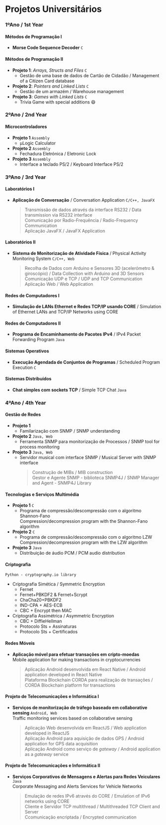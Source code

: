 # Projetos Universitários

### 1ºAno / 1st Year
#### Métodos de Programação I 
- **Morse Code Sequence Decoder** ``C``

#### Métodos de Programação II
- **Projeto 1**: *Arrays, Structs and Files* ``C``
  - Gestão de uma base de dados de Cartão de Cidadão / Management of a Citizen Card database
- **Projeto 2**: *Pointers and Linked Lists* ``C``
  - Gestão de um armazém / Warehouse management
- **Projeto 3**: *Games with Linked Lists* ``C``
  - Trivia Game with special additions :smile:


### 2ºAno / 2nd Year
#### Microcontroladores
- **Projeto 1** ``Assembly``
  - µLogic Calculator
- **Projeto 2** ``Assembly``
  - Fechadura Eletrónica / Eletronic Lock
- **Projeto 3** ``Assembly``
  - Interface a teclado PS/2 / Keyboard Interface PS/2
  
 
### 3ºAno / 3rd Year
#### Laboratórios I
- **Aplicação de Conversação** / Conversation Application ``C/C++, JavaFX``
  > Transmissão de dados através da interface RS232 / Data transmission via RS232 interface  
  > Comunicação por Radio-Frequência / Radio-Frequency Communication  
  > Aplicação JavaFX / JavaFX Application

#### Laboratórios II
- **Sistema de Monitorização de Atividade Física** / Physical Activity Monitoring System ``C/C++, Web``
   > Recolha de Dados com Arduino e Sensores 3D (acelerómetro & giroscópio) / Data Collection with Arduino and 3D Sensors  
   > Comunicação UDP e TCP / UDP and TCP Communication  
   > Aplicação Web / Web Application  

#### Redes de Computadores I
- **Simulação de LANs Ethernet e Redes TCP/IP usando CORE** / Simulation of Ethernet LANs and TCP/IP Networks using CORE

#### Redes de Computadores II
- **Programa de Encaminhamento de Pacotes IPv4** / IPv4 Packet Forwarding Program ``Java``

#### Sistemas Operativos
- **Execução Agendada de Conjuntos de Programas** / Scheduled Program Execution ``C``

#### Sistemas Distribuídos
- **Chat simples com sockets TCP** / Simple TCP Chat ``Java``

### 4ºAno / 4th Year
#### Gestão de Redes
- **Projeto 1** 
  - Familarização com SNMP / SNMP understanding
- **Projeto 2** ``Java, Web``
  - Ferramenta SNMP para monitorização de Processos / SNMP tool for process monitoring
- **Projeto 3** ``Java, Web``
  - Servidor musical com interface SNMP / Musical Server with SNMP interface
    > Construção de MIBs / MIB construction  
    > Gestor e Agente SNMP - biblioteca SNMP4J / SNMP Manager and Agent - SNMP4J Library

#### Tecnologias e Serviços Multimédia
- **Projeto 1** ``C``
  - Programa de compressão/descompressão com o algoritmo Shannon-Fano  
  Compression/decompression program with the Shannon-Fano algorithm
- **Projeto 2** ``C``
  - Programa de compressão/descompressão com o algoritmo LZW  
  Compression/decompression program with the LZW algorithm
- **Projeto 3** ``Java``
  - Distribuição de áudio PCM / PCM audio distribution  
  
#### Criptografia
``Python - cryptography.io library``
- Criptografia Simética / Symmetric Encryption
  - Fernet
  - Fernet+PBKDF2 & Fernet+Scrypt
  - ChaCha20+PBKDF2
  - IND-CPA + AES-ECB
  - CBC + Encrypt then MAC
- Criptografia Assimétrica / Asymmetric Encryption
  - CBC + DiffieHellman
  - Protocolo Sts + Assinaturas
  - Protocolo Sts + Certificados

#### Redes Móveis
- **Aplicação móvel para efetuar transações em cripto-moedas**  
Mobile application for making transactions in cryptocurrencies
  > Aplicação Android desenvolvida em React Native / Android application developed in React Native  
  > Plataforma Blockchain CORDA para realização de transações / CORDA Blockchain platform for transactions

#### Projeto de Telecomunicações e Informática I
- **Serviços de monitorização de tráfego baseado em collaborative sensing** ``Android, Web``  
Traffic monitoring services based on collaborative sensing
  > Aplicação Web desenvolvida em ReactJS / Web application developed in ReactJS  
  > Aplicação Android para aquisição de dados GPS / Android application for GPS data acquisition  
  > Aplicação Android como serviço de *gateway* /  Android application as a *gateway* service  

#### Projeto de Telecomunicações e Informática II
- **Serviços Corporativos de Mensagens e Alertas para Redes Veiculares** ``Java``  
Corporate Messaging and Alerts Services for Vehicle Networks
  > Emulação de redes IPv6 através do CORE / Emulation of IPv6 networks using CORE  
  > Cliente e Servidor TCP multithread / Multithreaded TCP Client and Server  
  > Ccomunicação encriptada / Encrypted communication  
